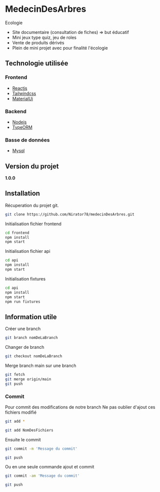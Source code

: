 # MedecinDesArbres
Ecologie
- Site documentaire (consultation de fiches) => but éducatif
- Mini jeux type quiz, jeu de roles
- Vente de produits dérivés
- Plein de mini projet avec pour finalité l'écologie

## Technologie utilisée
### Frontend
- [Reactjs](https://fr.reactjs.org/)
- [Tailwindcss](https://tailwindcss.com/)
- [MaterialUi](https://mui.com/)
### Backend
- [Nodejs](https://nodejs.org/fr/)
- [TypeORM](https://typeorm.io/#/)
### Basse de données
- [Mysql](https://www.mysql.com/fr/)
## Version du projet
**1.0.0**
## Installation
Récuperation du projet git.
```bash
git clone https://github.com/Nirator78/medecinDesArbres.git
```
Initialisation fichier frontend
```bash
cd frontend
npm install
npm start
```
Initialisation fichier api
```bash
cd api
npm install
npm start
```
Initialisation fixtures
```bash
cd api
npm install
npm start
npm run fixtures
```
## Information utile

Créer une branch
```bash
git branch nomDeLaBranch
```
Changer de branch
```bash
git checkout nomDeLaBranch
```
Merge branch main sur une branch

```bash
git fetch
git merge origin/main
git push
```
### Commit
Pour commit des modifications de notre branch
Ne pas oublier d'ajout ces fichiers modifié
```bash
git add *

git add NomDesFichiers
```
Ensuite le commit 

```bash
git commit -m 'Message du commit'

git push
```

Ou en une seule commande ajout et commit 

```bash
git commit -am 'Message du commit'

git push
```
